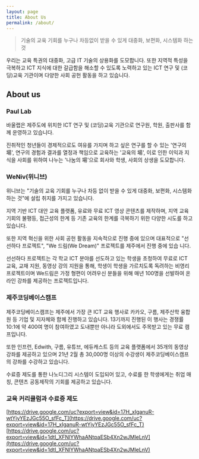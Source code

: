 ```yaml
---
layout: page
title: About Us
permalink: /about/
---
```


> 기술의 교육 기회를 누구나 차등없이 받을 수 있게 대중화, 보편화, 시스템화 하는 것

우리는 교육 특권의 대중화, 고급 IT 기술의 상용화를 도모합니다.
또한 지역적 특성을 극복하고 ICT 지식에 대한 갈급함을 해소할 수 있도록 노력하고 있는
ICT 연구 및 (코딩)교육 기관이며 다양한 사회 공헌 활동을 하고 있습니다.

## About us

### Paul Lab
바울랩은 제주도에 위치한 ICT 연구 및 (코딩)교육 기관으로 연구원, 학원, 출판사를 함께 운영하고 있습니다.

진취적인 청년들이 경제적으로도 여유를 가지며 하고 싶은 연구를 할 수 있는 '연구의 場', 연구의 경험과 결과를 열정과 책임으로 교육하는 '교육의 場', 이로 인한 이익과 지식을 사회를 위하여 나누는 '나눔의 場'으로 회사와 학생, 사회의 상생을 도모합니다.

### WeNiv(위니브)
위니브는 "기술의 교육 기회를 누구나 차등 없이 받을 수 있게 대중화, 보편화, 시스템화 하는 것"에 설립 취지를 가지고 있습니다.

지역 기반 ICT 대안 교육 플랫폼, 유료와 무료 ICT 영상 콘텐츠를 제작하며, 지역 교육 기회의 불평등, 접근성의 한계 등 기존 교육의 한계를 극복하기 위한 다양한 시도를 하고 있습니다.

또한 지역 혁신을 위한 사회 공헌 활동을 지속적으로 진행 중에 있으며 대표적으로 "선선하다 프로젝트", "We 드림(We Dream)" 프로젝트를 제주에서 진행 중에 있습 니다.

선선하다 프로젝트는 각 학교 ICT 분야를 선도하고 있는 학생을 초청하여 무료로 ICT 교육, 교재 지원, 동영상 강의 지원을 통해, 학생이 학생을 가르치도록 독려하는 비영리 프로젝트이며 We드림은 가정 형편이 어려우신 분들을 위해 매년 100명을 선발하여 온라인 강좌를 제공하는 프로젝트입니다.

### 제주코딩베이스캠프
제주코딩베이스캠프는 제주에서 가장 큰 ICT 교육 행사로 카카오, 구름, 제주산학 융합원 등 기업 및 지자체와 함께 진행하고 있습니다. 13기까지 진행된 이 행사는 경쟁률 10:1에 약 400여 명이 참여하였고 도내뿐만 아니라 도외에서도 주목받고 있는 무료 캠프입니다.

또한 인프런, Edwith, 구름, 유튜브, 에듀캐스트 등의 교육 플랫폼에서 35개의 동영상 강좌를 제공하고 있으며 21년 2월 총 30,000명 이상의 수강생이 제주코딩베이스캠프의 강좌를 수강하고 있습니다.

수료증 제도를 통한 나노디그리 시스템이 도입되어 있고, 수료를 한 학생에게는 취업 매칭, 콘텐츠 공동제작의 기회를 제공하고 있습니다.


### 교육 커리큘럼과 수료증 제도
[https://drive.google.com/uc?export=view&id=17H_xIganuR-wtYjyYEzJGc55O_sfFc_T](https://drive.google.com/uc?export=view&id=17H_xIganuR-wtYjyYEzJGc55O_sfFc_T)
[https://drive.google.com/uc?export=view&id=1dtl_XFNlYWhaANtpaESb4Xn2wJMleLnV](https://drive.google.com/uc?export=view&id=1dtl_XFNlYWhaANtpaESb4Xn2wJMleLnV)
